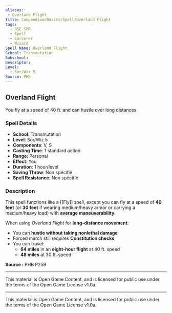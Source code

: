 ```yaml
---
aliases:
 - Overland Flight
title: Compendium/Basics/Spell/Overland Flight
tags:  
  - 35E_SRD  
  - Spell  
  - Sorcerer  
  - Wizard  
Spell Name: Overland Flight
School: Transmutation
Subschool: 
Descriptor: 
Level:  
  - Sor/Wiz 5  
Source: PHB
---
```


## Overland Flight

You fly at a speed of 40 ft. and can hustle over long distances.

### Spell Details

- **School**: Transmutation  
- **Level**: Sor/Wiz 5  
- **Components**: V, S  
- **Casting Time**: 1 standard action  
- **Range**: Personal  
- **Effect**: You  
- **Duration**: 1 hour/level  
- **Saving Throw**: Non spécifié  
- **Spell Resistance**: Non spécifié  

### Description

This spell functions like a [[Fly]] spell, except you can fly at a speed of **40 feet** (or **30 feet** if wearing medium/heavy armor or carrying a medium/heavy load) with **average maneuverability**.

When using *Overland Flight* for **long-distance movement**:
- You can **hustle without taking nonlethal damage**
- Forced march still requires **Constitution checks**
- You can travel:
  - **64 miles** in an **eight-hour flight** at 40 ft. speed
  - **48 miles** at 30 ft. speed


**Source :** PHB P259

---

This material is Open Game Content, and is licensed for public use under  
the terms of the Open Game License v1.0a.

---

This material is Open Game Content, and is licensed for public use under the terms of the Open Game License v1.0a.
